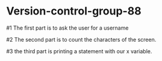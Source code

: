 # Version-control-group-88

#1 The first part is to ask the user for a username 

#2 The second part is to count the characters of the screen.

#3 the third part is printing a statement with our x variable.
